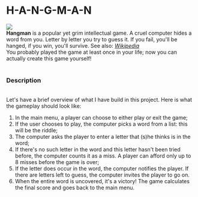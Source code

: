 <html>
  <body>
    <h1>H-A-N-G-M-A-N</h1>
        <div><img src="https://upload.wikimedia.org/wikipedia/commons/thumb/f/f4/Hangman_game.jpg/220px-Hangman_game.jpg"><br>
          <strong>Hangman</strong> is a popular yet grim intellectual game. A cruel computer hides a word from you. Letter by letter you try to guess it. If you fail, you'll be              hanged, if you win, you'll survive. See also: <em><a href="https://en.wikipedia.org/wiki/Hangman_(game)">Wikipedia</a></em><br>
        You probably played the game at least once in your life; now you can actually create this game yourself!</div><br>
       <div>
         <h3>Description</h3>
         <br>
         Let's have a brief overview of what I have build in this project. Here is what the gameplay should look like:
         <br>
          <ol>
             <li>In the main menu, a player can choose to either play or exit the game;</li>
             <li>If the user chooses to play, the computer picks a word from a list: this will be the riddle;</li>
             <li>The computer asks the player to enter a letter that (s)he thinks is in the word;</li>
             <li>If there's no such letter in the word and this letter hasn't been tried before, the computer counts it as a miss. A player can afford only up to 8 misses before                    the game is over;</li>
             <li>If the letter does occur in the word, the computer notifies the player. If there are letters left to guess, the computer invites the player to go on.</li>
             <li>When the entire word is uncovered, it's a victory! The game calculates the final score and goes back to the main menu.</li>
         </ol>
  </body>
</html>
